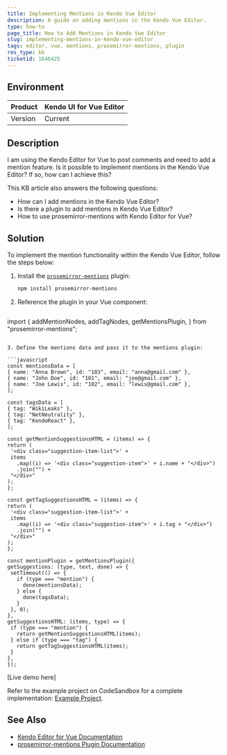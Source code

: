 ```yaml
---
title: Implementing Mentions in Kendo Vue Editor
description: A guide on adding mentions in the Kendo Vue Editor.
type: how-to
page_title: How to Add Mentions in Kendo Vue Editor
slug: implementing-mentions-in-kendo-vue-editor
tags: editor, vue, mentions, prosemirror-mentions, plugin
res_type: kb
ticketid: 1646425
---
```


## Environment

| Product | Kendo UI for Vue Editor |
| --- | --- |
| Version | Current |

## Description

I am using the Kendo Editor for Vue to post comments and need to add a mention feature. Is it possible to implement mentions in the Kendo Vue Editor? If so, how can I achieve this?

This KB article also answers the following questions:
- How can I add mentions in the Kendo Vue Editor?
- Is there a plugin to add mentions in Kendo Vue Editor?
- How to use prosemirror-mentions with Kendo Editor for Vue?

## Solution

To implement the mention functionality within the Kendo Vue Editor, follow the steps below:

1. Install the [`prosemirror-mentions`](https://github.com/joelewis/prosemirror-mentions) plugin:

   ```bash
   npm install prosemirror-mentions
   ```

2. Reference the plugin in your Vue component:

   ```javascript
 import {
  addMentionNodes,
  addTagNodes,
  getMentionsPlugin,
} from "prosemirror-mentions";
   ```

3. Define the mentions data and pass it to the mentions plugin:

```javascript
const mentionsData = [
  { name: "Anna Brown", id: "103", email: "anna@gmail.com" },
  { name: "John Doe", id: "101", email: "joe@gmail.com" },
  { name: "Joe Lewis", id: "102", email: "lewis@gmail.com" },
];

const tagsData = [
  { tag: "WikiLeaks" },
  { tag: "NetNeutrality" },
  { tag: "KendoReact" },
];

const getMentionSuggestionsHTML = (items) => {
  return (
    '<div class="suggestion-item-list">' +
    items
      .map((i) => '<div class="suggestion-item">' + i.name + "</div>")
      .join("") +
    "</div>"
  );
};

const getTagSuggestionsHTML = (items) => {
  return (
    '<div class="suggestion-item-list">' +
    items
      .map((i) => '<div class="suggestion-item">' + i.tag + "</div>")
      .join("") +
    "</div>"
  );
};

const mentionPlugin = getMentionsPlugin({
  getSuggestions: (type, text, done) => {
    setTimeout(() => {
      if (type === "mention") {
        done(mentionsData);
      } else {
        done(tagsData);
      }
    }, 0);
  },
  getSuggestionsHTML: (items, type) => {
    if (type === "mention") {
      return getMentionSuggestionsHTML(items);
    } else if (type === "tag") {
      return getTagSuggestionsHTML(items);
    }
  },
});

```

[Live demo here]

Refer to the example project on CodeSandbox for a complete implementation: [Example Project](https://codesandbox.io/p/sandbox/elegant-faraday-hdm2hp?file=%2Fsrc%2Fmain.vue%3A16%2C21).

## See Also

- [Kendo Editor for Vue Documentation](https://docs.telerik.com/kendo-ui/components/editor/overview/)
- [prosemirror-mentions Plugin Documentation](https://github.com/joelewis/prosemirror-mentions)
